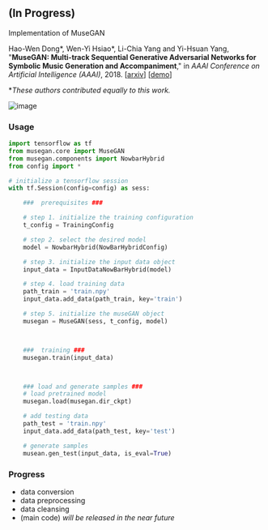 ## (In Progress)

Implementation of MuseGAN

Hao-Wen Dong\*, Wen-Yi Hsiao\*, Li-Chia Yang and Yi-Hsuan Yang, "**MuseGAN: Multi-track Sequential Generative Adversarial Networks for Symbolic Music Generation and Accompaniment**," in *AAAI Conference on Artificial Intelligence (AAAI)*, 2018.
[[arxiv](http://arxiv.org/abs/1709.06298)] [[demo](https://salu133445.github.io/musegan/)]

\**These authors contributed equally to this work.*

![image](https://github.com/salu133445/musegan/blob/master/docs/figs/train.gif)

### Usage

```python
import tensorflow as tf
from musegan.core import MuseGAN
from musegan.components import NowbarHybrid
from config import *

# initialize a tensorflow session
with tf.Session(config=config) as sess:

    ###  prerequisites ###

    # step 1. initialize the training configuration
    t_config = TrainingConfig

    # step 2. select the desired model
    model = NowbarHybrid(NowBarHybridConfig)

    # step 3. initialize the input data object
    input_data = InputDataNowBarHybrid(model)

    # step 4. load training data
    path_train = 'train.npy'
    input_data.add_data(path_train, key='train')

    # step 5. initialize the museGAN object
    musegan = MuseGAN(sess, t_config, model)



    ###  training ###
    musegan.train(input_data)



    ### load and generate samples ###
    # load pretrained model
    musegan.load(musegan.dir_ckpt)

    # add testing data
    path_test = 'train.npy'
    input_data.add_data(path_test, key='test')

    # generate samples
    musean.gen_test(input_data, is_eval=True)

```

### Progress

- data conversion
- data preprocessing
- data cleansing
- (main code)  *will be released in the near future*
